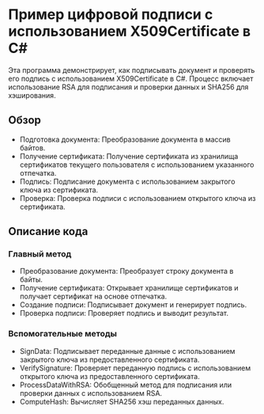 # Пример цифровой подписи с использованием X509Certificate в C#
Эта программа демонстрирует, как подписывать документ и проверять его подпись с использованием X509Certificate в C#. Процесс включает использование RSA для подписания и проверки данных и SHA256 для хэширования.

## Обзор
- Подготовка документа: Преобразование документа в массив байтов.
-  Получение сертификата: Получение сертификата из хранилища сертификатов текущего пользователя с использованием указанного отпечатка.
-  Подпись: Подписание документа с использованием закрытого ключа из сертификата.
-  Проверка: Проверка подписи с использованием открытого ключа из сертификата.
## Описание кода
### Главный метод
- Преобразование документа: Преобразует строку документа в байты.
- Получение сертификата: Открывает хранилище сертификатов и получает сертификат на основе отпечатка.
- Создание подписи: Подписывает документ и генерирует подпись.
- Проверка подписи: Проверяет подпись и выводит результат.
### Вспомогательные методы
- SignData: Подписывает переданные данные с использованием закрытого ключа из предоставленного сертификата.
- VerifySignature: Проверяет переданную подпись с использованием открытого ключа из предоставленного сертификата.
- ProcessDataWithRSA: Обобщенный метод для подписания или проверки данных с использованием RSA.
- ComputeHash: Вычисляет SHA256 хэш переданных данных.
